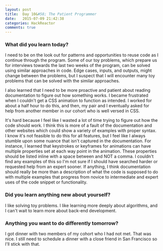 ```yaml
---
layout: post
title:  Day 10&#58; The Patient Programmer
date:   2015-07-09 21:42:38
categories: HackReactor
comments: true
---
```


### What did you learn today?

I need to be on the look out for patterns and opportunities to reuse code as I continue through the program. Some of our toy problems, which prepare us for interviews towards the last two weeks of the program, can be solved using similar approaches in code. Edge cases, inputs, and outputs, might change between the problems, but I suspect that I will encounter many toy problems that can be solved with the similar approaches.

I also learned that I need to be more proactive and patient about reading documentation to figure out how something works. I became frustrated when I couldn't get a CSS animation to function as intended. I worked for about a half hour to do this, and then, my pair and I eventually asked for help from another member in our cohort who is well versed in CSS.

It's hard because I feel like I wasted a lot of time trying to figure out how the code should work. I think this is more of a fault of the documentation and other websites which could show a variety of examples with proper syntax. I know it's not feasible to do this for all features, but I feel like I always stumble upon some nuance that isn't captured in the documentation. For instance, I learned that keystrokes or keyframes for animations can have multiple properties set at each way point in the animation. These properties should be listed inline with a space between and NOT a comma. I couldn't find any examples of this so I'm not sure if I should have searched harder or requested help from an expert sooner. If anything, I think documentation should really be more than a description of what the code is supposed to do with multiple examples that progress from novice to intermediate and expert uses of the code snippet or functionality.

### Did you learn anything new about yourself?

I like solving toy problems. I like learning more deeply about algorithms, and I can't wait to learn more about back-end development.

### Anything you want to do differently tomorrow?

I got dinner with two members of my cohort who I had not met. That was nice. I still need to schedule a dinner with a close friend in San Francisco so I'll stick with that.
